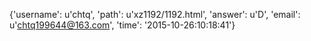 {'username': u'chtq', 'path': u'xz1192/1192.html', 'answer': u'D', 'email': u'chtq199644@163.com', 'time': '2015-10-26:10:18:41'}